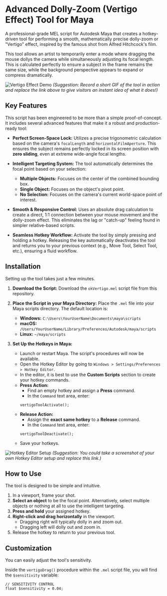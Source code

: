 # Advanced Dolly-Zoom (Vertigo Effect) Tool for Maya

A professional-grade MEL script for Autodesk Maya that creates a hotkey-driven tool for performing a smooth, mathematically precise dolly-zoom or "Vertigo" effect, inspired by the famous shot from Alfred Hitchcock's film.

This tool allows an artist to temporarily enter a mode where dragging the mouse dollys the camera while simultaneously adjusting its focal length. This is calculated perfectly to ensure a subject in the frame remains the same size, while the background perspective appears to expand or compress dramatically.

![Vertigo Effect Demo](httpss://i.imgur.com/your_awesome_demo.gif)
*(Suggestion: Record a short GIF of the tool in action and replace the link above to give visitors an instant idea of what it does!)*

## Key Features

This script has been engineered to be more than a simple proof-of-concept. It includes several advanced features that make it a robust and production-ready tool:

*   **Perfect Screen-Space Lock:** Utilizes a precise trigonometric calculation based on the camera's `focalLength` and `horizontalFilmAperture`. This ensures the subject remains perfectly locked in its screen position with **zero sliding**, even at extreme wide-angle focal lengths.

*   **Intelligent Targeting System:** The tool automatically determines the focal point based on your selection:
    *   **Multiple Objects:** Focuses on the center of the combined bounding box.
    *   **Single Object:** Focuses on the object's pivot point.
    *   **No Selection:** Focuses on the camera's current world-space point of interest.

*   **Smooth & Responsive Control:** Uses an absolute drag calculation to create a direct, 1:1 connection between your mouse movement and the dolly-zoom effect. This eliminates the lag or "catch-up" feeling found in simpler relative-based scripts.

*   **Seamless Hotkey Workflow:** Activate the tool by simply pressing and holding a hotkey. Releasing the key automatically deactivates the tool and returns you to your previous context (e.g., Move Tool, Select Tool, etc.), ensuring a fluid workflow.

## Installation

Setting up the tool takes just a few minutes.

1.  **Download the Script:**
    Download the `okVertigo.mel` script file from this repository.

2.  **Place the Script in your Maya Directory:**
    Place the `.mel` file into your Maya scripts directory. The default location is:
    *   **Windows:** `C:\Users\YourUserName\Documents\maya\scripts`
    *   **macOS:** `/Users/YourUserName/Library/Preferences/Autodesk/maya/scripts`
    *   **Linux:** `~/maya/scripts`

3.  **Set Up the Hotkeys in Maya:**
    *   Launch or restart Maya. The script's procedures will now be available.
    *   Open the Hotkey Editor by going to `Windows > Settings/Preferences > Hotkey Editor`.
    *   In the editor, it is best to use the **Custom Scripts** section to create your hotkey commands.
    *   **Press Action:**
        *   Find an empty hotkey and assign a **Press** command.
        *   In the `Command` text area, enter:
          ```mel
          vertigoToolActivate();
          ```
    *   **Release Action:**
        *   Assign the **exact same hotkey** to a **Release** command.
        *   In the `Command` text area, enter:
          ```mel
          vertigoToolDeactivate();
          ```
    *   Save your hotkeys.

![Hotkey Editor Setup](httpss://i.imgur.com/hotkey_setup_example.png)
*(Suggestion: You could take a screenshot of your own Hotkey Editor setup and replace this link.)*

## How to Use

The tool is designed to be simple and intuitive.

1.  In a viewport, frame your shot.
2.  **Select an object** to be the focal point. Alternatively, select multiple objects or nothing at all to use the intelligent targeting.
3.  **Press and hold** your assigned hotkey.
4.  **Right-click and drag horizontally** in the viewport.
    *   Dragging right will typically dolly in and zoom out.
    *   Dragging left will dolly out and zoom in.
5.  Release the hotkey to return to your previous tool.

## Customization

You can easily adjust the tool's sensitivity.

Inside the `vertigoDrag()` procedure within the `.mel` script file, you will find the `$sensitivity` variable:

```mel
// SENSITIVITY CONTROL
float $sensitivity = 0.04;
